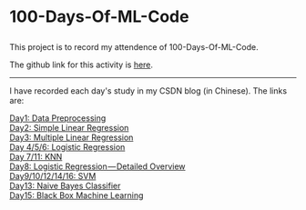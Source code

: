 # 100-Days-Of-ML-Code </p>
This project is to record my attendence of 100-Days-Of-ML-Code.</p>
The github link for this activity is [here](https://github.com/Avik-Jain/100-Days-Of-ML-Code).<br />

****

I have recorded each day's study in my CSDN blog (in Chinese). The links are:</p>
[Day1: Data Preprocessing](https://blog.csdn.net/m0_37622530/article/details/81432949)<br />
[Day2: Simple Linear Regression](https://blog.csdn.net/m0_37622530/article/details/81448355)<br />
[Day3: Multiple Linear Regression](https://blog.csdn.net/m0_37622530/article/details/81458613)<br />
[Day 4/5/6: Logistic Regression](https://blog.csdn.net/m0_37622530/article/details/81476131)<br />
[Day 7/11: KNN](https://blog.csdn.net/m0_37622530/article/details/81511122)<br />
[Day8: Logistic Regression — Detailed Overview](https://blog.csdn.net/m0_37622530/article/details/81490249)<br />
[Day9/10/12/14/16: SVM](https://blog.csdn.net/m0_37622530/article/details/81517134)<br />
[Day13: Naive Bayes Classifier](https://blog.csdn.net/m0_37622530/article/details/81612178)<br />
[Day15: Black Box Machine Learning](https://blog.csdn.net/m0_37622530/article/details/81662137)<br />
